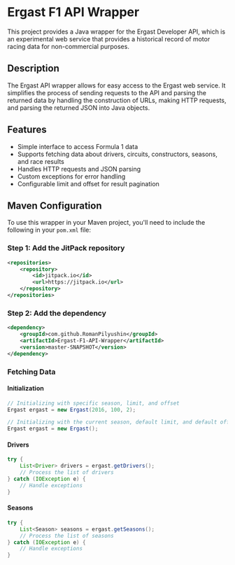# Ergast F1 API Wrapper

This project provides a Java wrapper for the Ergast Developer API, which is an experimental web service that provides a historical record of motor racing data for non-commercial purposes.

## Description

The Ergast API wrapper allows for easy access to the Ergast web service. It simplifies the process of sending requests to the API and parsing the returned data by handling the construction of URLs, making HTTP requests, and parsing the returned JSON into Java objects.

## Features

- Simple interface to access Formula 1 data
- Supports fetching data about drivers, circuits, constructors, seasons, and race results
- Handles HTTP requests and JSON parsing
- Custom exceptions for error handling
- Configurable limit and offset for result pagination

## Maven Configuration

To use this wrapper in your Maven project, you'll need to include the following in your `pom.xml` file:

### Step 1: Add the JitPack repository

```xml
<repositories>
    <repository>
        <id>jitpack.io</id>
        <url>https://jitpack.io</url>
    </repository>
</repositories>
```

### Step 2: Add the dependency
```xml
<dependency>
    <groupId>com.github.RomanPilyushin</groupId>
    <artifactId>Ergast-F1-API-Wrapper</artifactId>
    <version>master-SNAPSHOT</version>
</dependency>
```

### Fetching Data
#### Initialization
```java
// Initializing with specific season, limit, and offset
Ergast ergast = new Ergast(2016, 100, 2);

// Initializing with the current season, default limit, and default offset
Ergast ergast = new Ergast();

```


#### Drivers
```java
try {
    List<Driver> drivers = ergast.getDrivers();
    // Process the list of drivers
} catch (IOException e) {
    // Handle exceptions
}
```

#### Seasons
```java
try {
    List<Season> seasons = ergast.getSeasons();
    // Process the list of seasons
} catch (IOException e) {
    // Handle exceptions
}
```


